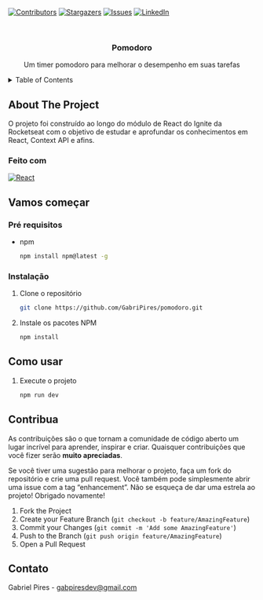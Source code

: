 <div id="top"></div>

<!-- PROJECT SHIELDS -->

[![Contributors][contributors-shield]][contributors-url]
[![Stargazers][stars-shield]][stars-url]
[![Issues][issues-shield]][issues-url]
[![LinkedIn][linkedin-shield]][linkedin-url]

<!-- PROJECT LOGO -->
<br />
<div align="center">
<h3 align="center">Pomodoro</h3>

<p align="center">Um timer pomodoro para melhorar o desempenho em suas tarefas</p>
  
</div>

<!-- TABLE OF CONTENTS -->
<details>
  <summary>Table of Contents</summary>
  <ol>
    <li>
      <a href="#about-the-project">Sobre o projet</a>
      <ul>
        <li><a href="#built-with">Feito com</a></li>
      </ul>
    </li>
    <li>
      <a href="#getting-started">Getting Started</a>
      <ul>
        <li><a href="#prerequisites">Pré requisitos</a></li>
        <li><a href="#installation">Instalação</a></li>
      </ul>
    </li>
    <li><a href="#contact">Contato</a></li>
  </ol>
</details>

<!-- ABOUT THE PROJECT -->

## About The Project

O projeto foi construído ao longo do módulo de React do Ignite da Rocketseat com o objetivo de estudar e aprofundar os conhecimentos em React, Context API e afins.

### Feito com

[![React][react.js]][react-url]

<!-- GETTING STARTED -->

## Vamos começar

### Pré requisitos

- npm
  ```sh
  npm install npm@latest -g
  ```

### Instalação

<!-- INSTALLATION -->

1. Clone o repositório
   ```sh
   git clone https://github.com/GabriPires/pomodoro.git
   ```
2. Instale os pacotes NPM
   ```sh
   npm install
   ```

## Como usar

1. Execute o projeto
   ```sh
   npm run dev
   ```

<!-- CONTRIBUTING -->

## Contribua

As contribuições são o que tornam a comunidade de código aberto um lugar incrível para aprender, inspirar e criar. Quaisquer contribuições que você fizer serão **muito apreciadas**.

Se você tiver uma sugestão para melhorar o projeto, faça um fork do repositório e crie uma pull request. Você também pode simplesmente abrir uma issue com a tag “enhancement”.
Não se esqueça de dar uma estrela ao projeto! Obrigado novamente!

1. Fork the Project
2. Create your Feature Branch (`git checkout -b feature/AmazingFeature`)
3. Commit your Changes (`git commit -m 'Add some AmazingFeature'`)
4. Push to the Branch (`git push origin feature/AmazingFeature`)
5. Open a Pull Request

<!-- CONTACT -->

## Contato

Gabriel Pires - gabpiresdev@gmail.com

<!-- MARKDOWN LINKS & IMAGES -->
<!-- https://www.markdownguide.org/basic-syntax/#reference-style-links -->

[contributors-shield]: https://img.shields.io/github/contributors/GabriPires/pomodoro?style=for-the-badge
[contributors-url]: https://github.com/GabriPires/pomodoro/graphs/contributors
[forks-shield]: https://img.shields.io/github/forks/GabriPires/contributors?style=for-the-badge
[forks-url]: https://github.com/GabriPires/contributors/network/members
[stars-shield]: https://img.shields.io/github/stars/GabriPires/pomodoro?style=for-the-badge
[stars-url]: https://github.com/GabriPires/pomodoro/stargazers
[issues-shield]: https://img.shields.io/github/issues/GabriPires/pomodoro?style=for-the-badge
[issues-url]: https://github.com/GabriPires/pomodoro/issues
[license-shield]: https://img.shields.io/github/license/GabriPires/pomodoro?style=for-the-badge
[license-url]: https://github.com/GabriPires/pomodoro/blob/master/LICENSE.txt
[linkedin-shield]: https://img.shields.io/badge/-LinkedIn-black.svg?style=for-the-badge&logo=linkedin&colorB=555
[linkedin-url]: https://linkedin.com/in/gabrielsantos1999/
[react.js]: https://img.shields.io/badge/React-20232A?style=for-the-badge&logo=react&logoColor=61DAFB
[react-url]: https://reactjs.org/
